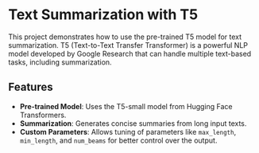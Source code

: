 # Text Summarization with T5

This project demonstrates how to use the pre-trained T5 model for text summarization. T5 (Text-to-Text Transfer Transformer) is a powerful NLP model developed by Google Research that can handle multiple text-based tasks, including summarization.

## Features
- **Pre-trained Model**: Uses the T5-small model from Hugging Face Transformers.
- **Summarization**: Generates concise summaries from long input texts.
- **Custom Parameters**: Allows tuning of parameters like `max_length`, `min_length`, and `num_beams` for better control over the output.
